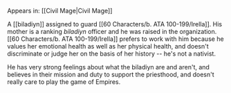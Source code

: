 Appears in: [[Civil Mage|Civil Mage]]

A [[biladiyn]] assigned to guard [[60 Characters/b. ATA 100-199/Irella]]. His mother is a ranking *biladiyn* officer and he was raised in the organization. [[60 Characters/b. ATA 100-199/Irella]] prefers to work with him because he values her emotional health as well as her physical health, and doesn't discriminate or judge her on the basis of her history -- he's not a nativist. 

He has very strong feelings about what the biladiyn are and aren't, and believes in their mission and duty to support the priesthood, and doesn't really care to play the game of Empires.
